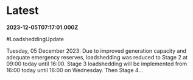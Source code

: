 # Latest

**2023-12-05T07:17:01.000Z**

\#LoadsheddingUpdate 

Tuesday, 05 December 2023: Due to improved generation capacity and adequate emergency reserves, loadshedding was reduced to Stage 2 at 09:00 today until 16:00. Stage 3 loadshedding will be implemented from 16:00 today until 16:00 on Wednesday. Then Stage 4…
